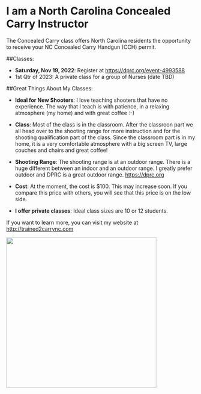 # I am a North Carolina Concealed Carry Instructor

The Concealed Carry class offers North Carolina residents the opportunity to receive your NC Concealed Carry Handgun (CCH) permit.

##Classes:

- **Saturday, Nov 19, 2022**: Register at <a href="https://dprc.org/event-4993588" target="_blank">https://dprc.org/event-4993588</a>
- 1st Qtr of 2023:  A private class for a group of Nurses (date TBD)

##Great Things About My Classes:

- **Ideal for New Shooters**:  I love teaching shooters that have no experience.  The way that I teach is with patience, in a relaxing atmosphere (my home) and with great coffee :-)
  
- **Class**:  Most of the class is in the classroom.  After the classroon part we all head over to the shooting range for more instruction and for the shooting qualification part of the class.  Since the classroom part is in my home, it is a very comfortable atmosphere with a big screen TV, large couches and chairs and great coffee!
  
- **Shooting Range**: The shooting range is at an outdoor range.  There is a huge different between an indoor and an outdoor range.  I greatly prefer outdoor and DPRC is a great outdoor range.  https://dprc.org
  
- **Cost**: At the moment, the cost is $100.  This may increase soon. If you compare this price with others, you will see that this price is on the low side.
  
- **I offer private classes**:  Ideal class sizes are 10 or 12 students.

If you want to learn more, you can visit my website at <a href="http://trained2carrync.com" target="_blank">http://trained2carrync.com</a>

<a href="http://trained2carrync.com" target="_blank"><img src="https://i0.wp.com/trained2carrync.com/wp-content/uploads/2020/07/cropped-iStock-614440356-scaled-1.jpg?w=2000&ssl=1" width="400px"></a>
